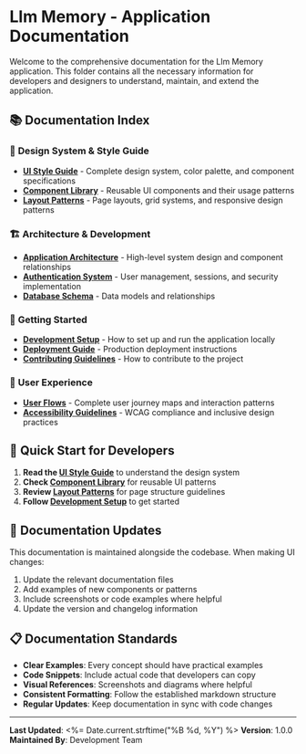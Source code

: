 # Llm Memory - Application Documentation

Welcome to the comprehensive documentation for the Llm Memory application. This folder contains all the necessary information for developers and designers to understand, maintain, and extend the application.

## 📚 Documentation Index

### 🎨 **Design System & Style Guide**
- [**UI Style Guide**](./ui-style-guide.md) - Complete design system, color palette, and component specifications
- [**Component Library**](./component-library.md) - Reusable UI components and their usage patterns
- [**Layout Patterns**](./layout-patterns.md) - Page layouts, grid systems, and responsive design patterns

### 🏗️ **Architecture & Development**
- [**Application Architecture**](./architecture.md) - High-level system design and component relationships
- [**Authentication System**](./authentication-system.md) - User management, sessions, and security implementation
- [**Database Schema**](./database-schema.md) - Data models and relationships

### 🚀 **Getting Started**
- [**Development Setup**](./development-setup.md) - How to set up and run the application locally
- [**Deployment Guide**](./deployment.md) - Production deployment instructions
- [**Contributing Guidelines**](./contributing.md) - How to contribute to the project

### 📱 **User Experience**
- [**User Flows**](./user-flows.md) - Complete user journey maps and interaction patterns
- [**Accessibility Guidelines**](./accessibility.md) - WCAG compliance and inclusive design practices

## 🎯 **Quick Start for Developers**

1. **Read the [UI Style Guide](./ui-style-guide.md)** to understand the design system
2. **Check [Component Library](./component-library.md)** for reusable UI patterns
3. **Review [Layout Patterns](./layout-patterns.md)** for page structure guidelines
4. **Follow [Development Setup](./development-setup.md)** to get started

## 🔄 **Documentation Updates**

This documentation is maintained alongside the codebase. When making UI changes:

1. Update the relevant documentation files
2. Add examples of new components or patterns
3. Include screenshots or code examples where helpful
4. Update the version and changelog information

## 📋 **Documentation Standards**

- **Clear Examples**: Every concept should have practical examples
- **Code Snippets**: Include actual code that developers can copy
- **Visual References**: Screenshots and diagrams where helpful
- **Consistent Formatting**: Follow the established markdown structure
- **Regular Updates**: Keep documentation in sync with code changes

---

**Last Updated**: <%= Date.current.strftime("%B %d, %Y") %>
**Version**: 1.0.0
**Maintained By**: Development Team
